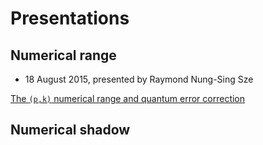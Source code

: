 # Presentations

## Numerical range

  - 18 August 2015, presented by Raymond Nung-Sing Sze

[The `(p,k)` numerical range and quantum error
correction](assets/pdf/talk-wqmnr.pdf)

## Numerical shadow
